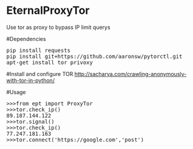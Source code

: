 # EternalProxyTor
Use tor as proxy to bypass IP limit querys

#Dependencies
<pre>
pip install requests
pip install git+https://github.com/aaronsw/pytorctl.git
apt-get install tor privoxy
</pre>

#Install and configure TOR
http://sacharya.com/crawling-anonymously-with-tor-in-python/

#Usage
<pre>
>>>from ept import ProxyTor
>>>tor.check_ip()
89.187.144.122
>>>tor.signal()
>>>tor.check_ip()
77.247.181.163
>>>tor.connect('https://google.com','post')
</pre>
